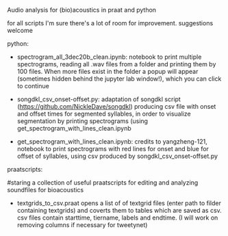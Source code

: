 Audio analysis for (bio)acoustics in praat and python

for all scripts I'm  sure there's a lot of room for improvement. suggestions welcome

python:

* spectrogram_all_3dec20b_clean.ipynb: 
    notebook to print multiple spectrograms, reading all .wav files from a folder and printing them by 100 files. When more files exist in the folder a popup will appear (sometimes hidden behind the jupyter lab window!), which you can click to continue


* songdkl_csv_onset-offset.py: 
    adaptation of songdkl script (https://github.com/NickleDave/songdkl) producing csv file with onset and offset times for segmented syllables, in order to visualize segmentation by printing spectrograms (using get_spectrogram_with_lines_clean.ipynb

* get_spectrogram_with_lines_clean.ipynb: 
    credits to yangzheng-121, notebook to print spectrograms with red lines for onset and blue for offset of syllables, using csv produced by         songdkl_csv_onset-offset.py
    



praatscripts:

#staring a collection of useful praatscripts for editing and analyzing soundfiles for bioacoustics

* textgrids_to_csv.praat
    opens a list of of textgrid files (enter path to filder containing textgrids) and coverts them to tables which are saved as csv.
    csv files contain starttime, tiername, labels and endtime. (I will work on removing columns if necessary for tweetynet)
